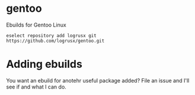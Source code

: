 # gentoo
Ebuilds for Gentoo Linux

```eselect repository add logrusx git https://github.com/logrusx/gentoo.git```

# Adding ebuilds
You want an ebuild for anotehr useful package added? File an issue and I'll see if and what I can do.
